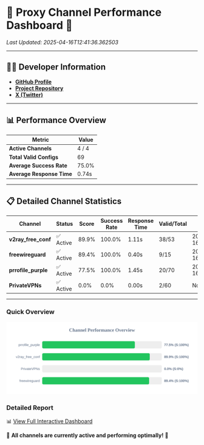 # 🌟 Proxy Channel Performance Dashboard 🌟

_Last Updated: 2025-04-16T12:41:36.362503_

---

## 👩‍💻 Developer Information

- **[GitHub Profile](https://github.com/4n0nymou3)**  
- **[Project Repository](https://github.com/4n0nymou3/multi-proxy-config-fetcher)**  
- **[X (Twitter)](https://x.com/4n0nymou3)**  

---

## 📊 Performance Overview

| Metric                | Value       |
|-----------------------|-------------|
| **Active Channels**   | 4 / 4       |
| **Total Valid Configs** | 69          |
| **Average Success Rate** | 75.0%      |
| **Average Response Time** | 0.74s       |

---

## 📋 Detailed Channel Statistics

| Channel          | Status     | Score  | Success Rate | Response Time | Valid/Total | Last Success               |
|------------------|------------|--------|--------------|---------------|-------------|----------------------------|
| **v2ray_free_conf**  | ✅ Active  | 89.9%  | 100.0% | 1.11s         | 38/53       | 2025-04-16T12:41:24.028551 |
| **freewireguard**  | ✅ Active  | 89.4%  | 100.0% | 0.40s         | 9/15       | 2025-04-16T12:41:36.360741 |
| **prrofile_purple**  | ✅ Active  | 77.5%  | 100.0% | 1.45s         | 20/70       | 2025-04-16T12:41:22.884506 |
| **PrivateVPNs**  | ✅ Active  | 0.0%  | 0.0% | 0.00s         | 2/60       | None |

---

### Quick Overview
<div align="center">
  <a href="https://raw.githubusercontent.com/nullluser/NullRepo/refs/heads/main/assets/channel_stats_chart.svg">
    <img src="https://raw.githubusercontent.com/nullluser/NullRepo/refs/heads/main/assets/channel_stats_chart.svg" alt="Source Performance Statistics" width="800">
  </a>
</div>

### Detailed Report
📊 [View Full Interactive Dashboard](https://htmlpreview.github.io/?https://github.com/nullluser/NullRepo/blob/main/assets/performance_report.html)

🎉 **All channels are currently active and performing optimally!** 🎉
